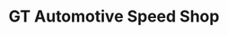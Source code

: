 ---
title: "GT Automotive Speed Shop"
url: /bloomington/gt-automotive-speed-shop/
shop: car repair
---